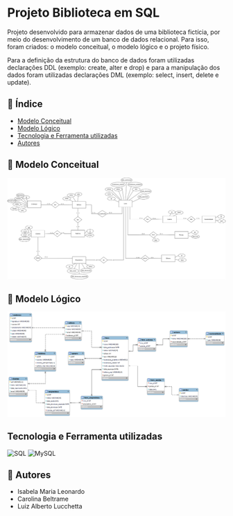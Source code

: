 # Projeto Biblioteca em SQL
Projeto desenvolvido para armazenar dados de uma biblioteca fictícia, por meio do desenvolvimento de um banco de dados relacional. Para isso, foram criados: o modelo conceitual, o modelo lógico e o projeto físico.

Para a definição da estrutura do banco de dados foram utilizadas declarações DDL (exemplo: create, alter e drop) e para a manipulação dos dados foram utilizadas declarações DML (exemplo: select, insert, delete e update).


## 📌 Índice
- [Modelo Conceitual](#📂-modelo-conceitual)
- [Modelo Lógico](#📂-modelo-lógico)
- [Tecnologia e Ferramenta utilizadas](#tecnologia-e-ferramenta-utilizadas)
- [Autores](#📝-autores)


## 📂 Modelo Conceitual
![Modelo Conceitual](./assets/modeloConceitual.png)


## 📂 Modelo Lógico
![Modelo Lógico](./assets/modeloLogico.png)


## Tecnologia e Ferramenta utilizadas
<img src="https://cdn.jsdelivr.net/gh/devicons/devicon@latest/icons/azuresqldatabase/azuresqldatabase-original.svg" width="40" alt="SQL"/>   <img src="https://cdn.jsdelivr.net/gh/devicons/devicon@latest/icons/mysql/mysql-original-wordmark.svg" width="60" alt="MySQL" />


## 📝 Autores
- Isabela Maria Leonardo
- Carolina Beltrame
- Luiz Alberto Lucchetta
